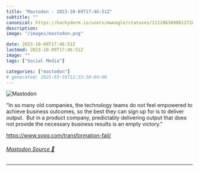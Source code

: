 ```yaml
---
title: "Mastodon - 2023-10-09T17:46:51Z"
subtitle: ""
canonical: https://hachyderm.io/users/mweagle/statuses/111206309001272031
description:
image: "/images/mastodon.png"

date: 2023-10-09T17:46:51Z
lastmod: 2023-10-09T17:46:51Z
image: ""
tags: ["Social Media"]

categories: ["mastodon"]
# generated: 2025-03-16T12:33:30-04:00
---
```

![Mastodon](/images/mastodon.png)

<p>“In so many old companies, the technology teams do not feel empowered to achieve business outcomes, so the best they can sign up for is to deliver output.  But in a product company, predictably delivering output that does not provide the necessary business results is an empty victory.”</p><p><a href="https://www.svpg.com/transformation-fail/" target="_blank" rel="nofollow noopener noreferrer" translate="no"><span class="invisible">https://www.</span><span class="">svpg.com/transformation-fail/</span><span class="invisible"></span></a></p>


###### [Mastodon Source 🐘](https://hachyderm.io/@mweagle/111206309001272031)

___
